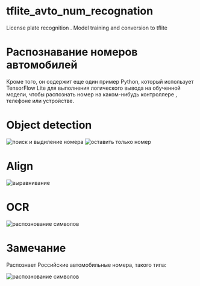 # tflite_avto_num_recognation
License plate recognition .  Model training and conversion to tflite
# Распознавание номеров автомобилей
Кроме того, он содержит еще один пример Python, который использует TensorFlow Lite для выполнения логического вывода на обученной модели, чтобы распознать номер на каком-нибудь контроллере , телефоне или устройстве.

# Object detection
![поиск и выдиление номера](https://github.com/sovse/tflite_avto_num_recognation/blob/main/img/detect.png?raw=true)
![оставить только номер](https://github.com/sovse/tflite_avto_num_recognation/blob/main/img/cut_out.png?raw=true)
# Align
![выравнивание](https://github.com/sovse/tflite_avto_num_recognation/blob/main/img/align.png?raw=true)
# OCR
![распознование символов](https://github.com/sovse/tflite_avto_num_recognation/blob/main/img/ocr.png?raw=true)

# Замечание
Распознает Российские автомобильные номера, такого типа:

![распознование символов](https://github.com/sovse/tflite_avto_num_recognation/blob/main/img/nomer.png?raw=true)
